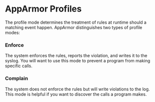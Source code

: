 # AppArmor Profiles

The profile mode determines the treatment of rules at runtime should a matching event happen. AppArmor distinguishes two types of profile modes:

### Enforce
The system enforces the rules, reports the violation, and writes it to the syslog. You will want to use this mode to prevent a program from making specific calls.

### Complain
The system does not enforce the rules but will write violations to the log. This mode is helpful if you want to discover the calls a program makes.